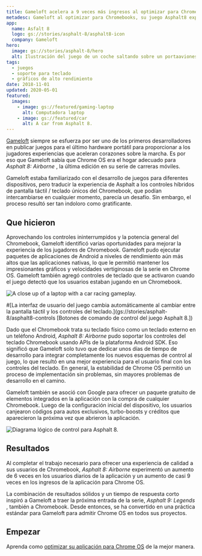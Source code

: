 ```yaml
---
title: Gameloft acelera a 9 veces más ingresos al optimizar para Chrome OS
metadesc: Gameloft al optimizar para Chromebooks, su juego Asphalt8 experimentó un aumento de 6X en usuarios diarios de aplicaciones y un aumento de casi 9X en los ingresos de sus aplicaciones de Chrome OS.
app:
  name: Asfalt 8
  logo: gs://stories/asphalt-8/asphalt8-icon
  company: Gameloft
hero:
  image: gs://stories/asphalt-8/hero
  alt: Ilustración del juego de un coche saltando sobre un portaaviones de la marina.
tags:
  - juegos
  - soporte para teclado
  - gráficos de alto rendimiento
date: 2018-11-01
updated: 2020-05-01
featured:
  images:
    - image: gs://featured/gaming-laptop
      alt: Computadora laptop
    - image: gs://featured/car
      alt: A car from Asphalt 8.
---
```


[Gameloft](https://play.google.com/store/apps/dev?id=4826827787946964969) siempre se esfuerza por ser uno de los primeros desarrolladores en publicar juegos para el último hardware portátil para proporcionar a los jugadores experiencias que aceleran corazones sobre la marcha. Es por eso que Gameloft sabía que Chrome OS era el hogar adecuado para _Asphalt 8: Airborne_ , la última edición en su serie de carreras móviles.

Gameloft estaba familiarizado con el desarrollo de juegos para diferentes dispositivos, pero traducir la experiencia de Asphalt a los controles híbridos de pantalla táctil / teclado únicos del Chromebook, que podían intercambiarse en cualquier momento, parecía un desafío. Sin embargo, el proceso resultó ser tan indoloro como gratificante.

## Que hicieron

Aprovechando los controles ininterrumpidos y la potencia general del Chromebook, Gameloft identificó varias oportunidades para mejorar la experiencia de los jugadores de Chromebook. Gameloft pudo ejecutar paquetes de aplicaciones de Android a niveles de rendimiento aún más altos que las aplicaciones nativas, lo que le permitió mantener los impresionantes gráficos y velocidades vertiginosas de la serie en Chrome OS. Gameloft también agregó controles de teclado que se activaron cuando el juego detectó que los usuarios estaban jugando en un Chromebook.

![A close up of a laptop with a car racing gameplay.](gs://stories/asphalt-8/asphalt8-gameplay)

#[La interfaz de usuario del juego cambia automáticamente al cambiar entre la pantalla táctil y los controles del teclado.](gs://stories/asphalt-8/asphalt8-controls [Botones de comando de control del juego Asphalt 8.])

Dado que el Chromebook trata su teclado físico como un teclado externo en un teléfono Android, _Asphalt 8: Airborne_ pudo soportar los controles del teclado Chromebook usando APIs de la plataforma Android SDK. Eso significó que Gameloft solo tuvo que dedicar unos días de tiempo de desarrollo para integrar completamente los nuevos esquemas de control al juego, lo que resultó en una mejor experiencia para el usuario final con los controles del teclado. En general, la estabilidad de Chrome OS permitió un proceso de implementación sin problemas, sin mayores problemas de desarrollo en el camino.

Gameloft también se asoció con Google para ofrecer un paquete gratuito de elementos integrados en la aplicación con la compra de cualquier Chromebook. Luego de la configuración inicial del dispositivo, los usuarios canjearon códigos para autos exclusivos, turbo-boosts y créditos que aparecieron la próxima vez que abrieron la aplicación.

![Diagrama lógico de control para Asphalt 8.](gs://stories/asphalt-8/asphalt8-control-logic)

## Resultados

Al completar el trabajo necesario para ofrecer una experiencia de calidad a sus usuarios de Chromebook, _Asphalt 8: Airborne_ experimentó un aumento de 6 veces en los usuarios diarios de la aplicación y un aumento de casi 9 veces en los ingresos de la aplicación para Chrome OS.

La combinación de resultados sólidos y un tiempo de respuesta corto inspiró a Gameloft a traer la próxima entrada de la serie, _Asphalt 9: Legends_ , también a Chromebook. Desde entonces, se ha convertido en una práctica estándar para Gameloft para admitir Chrome OS en todos sus proyectos.

## Empezar

Aprenda como [optimizar su aplicación para Chrome OS](/{{locale.code}}/android/optimizing) de la mejor manera.
